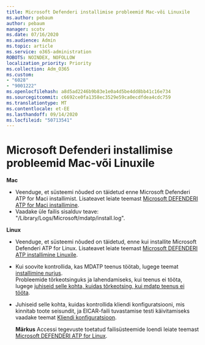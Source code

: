 ```yaml
---
title: Microsoft Defenderi installimise probleemid Mac-või Linuxile
ms.author: pebaum
author: pebaum
manager: scotv
ms.date: 07/16/2020
ms.audience: Admin
ms.topic: article
ms.service: o365-administration
ROBOTS: NOINDEX, NOFOLLOW
localization_priority: Priority
ms.collection: Adm_O365
ms.custom:
- "6028"
- "9001222"
ms.openlocfilehash: a8d5ad2246b9b83e1e0a4d5be4dd8bb41c16e734
ms.sourcegitcommit: c6692ce0fa1358ec3529e59ca0ecdfdea4cdc759
ms.translationtype: MT
ms.contentlocale: et-EE
ms.lasthandoff: 09/14/2020
ms.locfileid: "50713541"
---
```

# <a name="issues-installing-microsoft-defender-on-mac-or-linux"></a>Microsoft Defenderi installimise probleemid Mac-või Linuxile

**Mac**

- Veenduge, et süsteemi nõuded on täidetud enne Microsoft Defenderi ATP for Maci installimist. Lisateavet leiate teemast [Microsoft DEFENDERI ATP for Maci installimine](https://docs.microsoft.com/windows/security/threat-protection/microsoft-defender-atp/microsoft-defender-atp-mac#how-to-install-microsoft-defender-atp-for-mac).  
- Vaadake üle failis sisalduv teave: "/Library/Logs/Microsoft/mdatp/install.log".

**Linux**

- Veenduge, et süsteemi nõuded on täidetud, enne kui installite Microsoft Defenderi ATP for Linux. Lisateavet leiate teemast [Microsoft DEFENDERI ATP installimine Linuxile](https://docs.microsoft.com/windows/security/threat-protection/microsoft-defender-atp/microsoft-defender-atp-linux#system-requirements). 
- Kui soovite kontrollida, kas MDATP teenus töötab, lugege teemat [installimine nurjus](https://docs.microsoft.com/windows/security/threat-protection/microsoft-defender-atp/linux-support-install#installation-failed).  
    Probleemide tõrkeotsinguks ja lahendamiseks, kui teenus ei tööta, lugege [juhiseid selle kohta, kuidas tõrkeotsing, kui mdatp teenus ei tööta](https://docs.microsoft.com/windows/security/threat-protection/microsoft-defender-atp/linux-support-install#steps-to-troubleshoot-if-mdatp-service-isnt-running).
- Juhiseid selle kohta, kuidas kontrollida kliendi konfiguratsiooni, mis kinnitab toote seisundit, ja EICAR-faili tuvastamise testi käivitamiseks vaadake teemat [Kliendi konfiguratsioon](https://docs.microsoft.com/windows/security/threat-protection/microsoft-defender-atp/linux-install-manually#client-configuration).  

    **Märkus** Accessi tegevuste toetatud failisüsteemide loendi leiate teemast [Microsoft DEFENDERI ATP for Linux](https://docs.microsoft.com/windows/security/threat-protection/microsoft-defender-atp/microsoft-defender-atp-linux#system-requirements).